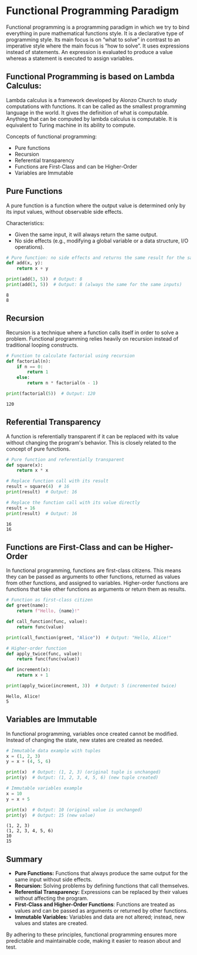 # Functional Programming Paradigm

Functional programming is a programming paradigm in which we try to bind everything in pure mathematical functions style. It is a declarative type of programming style. Its main focus is on “what to solve” in contrast to an imperative style where the main focus is “how to solve”. It uses expressions instead of statements. An expression is evaluated to produce a value whereas a statement is executed to assign variables.

## Functional Programming is based on Lambda Calculus:

Lambda calculus is a framework developed by Alonzo Church to study computations with functions. It can be called as the smallest programming language in the world. It gives the definition of what is computable. Anything that can be computed by lambda calculus is computable. It is equivalent to Turing machine in its ability to compute.

Concepts of functional programming:
*   Pure functions
*   Recursion
* Referential transparency
* Functions are First-Class and can be Higher-Order
* Variables are Immutable

## Pure Functions

A pure function is a function where the output value is determined only by its input values, without observable side effects.

Characteristics:



*   Given the same input, it will always return the same output.
*   No side effects (e.g., modifying a global variable or a data structure, I/O operations).





```python
# Pure function: no side effects and returns the same result for the same inputs.
def add(x, y):
    return x + y

print(add(3, 5))  # Output: 8
print(add(3, 5))  # Output: 8 (always the same for the same inputs)

```

    8
    8
    

## Recursion

Recursion is a technique where a function calls itself in order to solve a problem. Functional programming relies heavily on recursion instead of traditional looping constructs.


```python
# Function to calculate factorial using recursion
def factorial(n):
    if n == 0:
        return 1
    else:
        return n * factorial(n - 1)

print(factorial(5))  # Output: 120

```

    120
    

## Referential Transparency

A function is referentially transparent if it can be replaced with its value without changing the program's behavior. This is closely related to the concept of pure functions.


```python
# Pure function and referentially transparent
def square(x):
    return x * x

# Replace function call with its result
result = square(4)  # 16
print(result)  # Output: 16

# Replace the function call with its value directly
result = 16
print(result)  # Output: 16

```

    16
    16
    

## Functions are First-Class and can be Higher-Order

In functional programming, functions are first-class citizens. This means they can be passed as arguments to other functions, returned as values from other functions, and assigned to variables. Higher-order functions are functions that take other functions as arguments or return them as results.


```python
# Function as first-class citizen
def greet(name):
    return f"Hello, {name}!"

def call_function(func, value):
    return func(value)

print(call_function(greet, "Alice"))  # Output: "Hello, Alice!"

# Higher-order function
def apply_twice(func, value):
    return func(func(value))

def increment(x):
    return x + 1

print(apply_twice(increment, 3))  # Output: 5 (incremented twice)

```

    Hello, Alice!
    5
    

## Variables are Immutable

In functional programming, variables once created cannot be modified. Instead of changing the state, new states are created as needed.


```python
# Immutable data example with tuples
x = (1, 2, 3)
y = x + (4, 5, 6)

print(x)  # Output: (1, 2, 3) (original tuple is unchanged)
print(y)  # Output: (1, 2, 3, 4, 5, 6) (new tuple created)

# Immutable variables example
x = 10
y = x + 5

print(x)  # Output: 10 (original value is unchanged)
print(y)  # Output: 15 (new value)

```

    (1, 2, 3)
    (1, 2, 3, 4, 5, 6)
    10
    15
    

## Summary



*   **Pure Functions:** Functions that always produce the same output for the same input without side effects.
*   **Recursion:** Solving problems by defining functions that call themselves.
* **Referential Transparency:** Expressions can be replaced by their values without affecting the program.
* **First-Class and Higher-Order Functions**: Functions are treated as values and can be passed as arguments or returned by other functions.
* **Immutable Variables:** Variables and data are not altered; instead, new values and states are created.

By adhering to these principles, functional programming ensures more predictable and maintainable code, making it easier to reason about and test.
